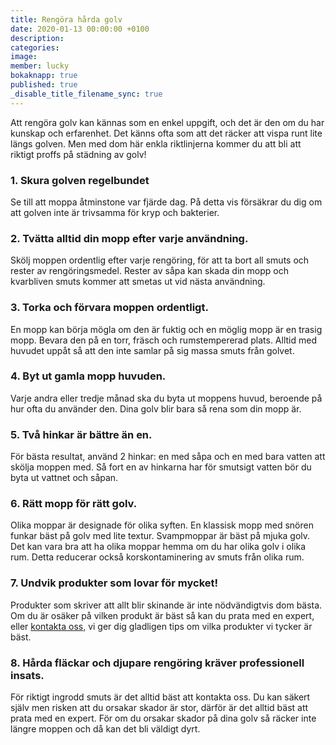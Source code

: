 ```yaml
---
title: Rengöra hårda golv
date: 2020-01-13 00:00:00 +0100
description:
categories:
image:
member: lucky
bokaknapp: true
published: true
_disable_title_filename_sync: true
---
```


Att rengöra golv kan k&auml;nnas som en enkel uppgift, och det &auml;r den om du har kunskap och erfarenhet. Det k&auml;nns ofta som att det r&auml;cker att vispa runt lite l&auml;ngs golven. Men med dom h&auml;r enkla riktlinjerna kommer du att bli att riktigt proffs p&aring; st&auml;dning av golv\!

### 1\. Skura golven regelbundet

Se till att moppa &aring;tminstone var fj&auml;rde dag. P&aring; detta vis förs&auml;krar du dig om att golven inte &auml;r trivsamma för kryp och bakterier.

### 2\. Tv&auml;tta alltid din mopp efter varje anv&auml;ndning.

Skölj moppen ordentlig efter varje rengöring, för att ta bort all smuts och rester av rengöringsmedel. Rester av s&aring;pa kan skada din mopp och kvarbliven smuts kommer att smetas ut vid n&auml;sta anv&auml;ndning.

### 3\. Torka och förvara moppen ordentligt.

En mopp kan börja mögla om den &auml;r fuktig och en möglig mopp &auml;r en trasig mopp. Bevara den p&aring; en torr, fr&auml;sch och rumstempererad plats. Alltid med huvudet upp&aring;t s&aring; att den inte samlar p&aring; sig massa smuts fr&aring;n golvet.

### 4\. Byt ut gamla mopp huvuden.

Varje andra eller tredje m&aring;nad ska du byta ut moppens huvud, beroende p&aring; hur ofta du anv&auml;nder den. Dina golv blir bara s&aring; rena som din mopp &auml;r.

### 5\. Tv&aring; hinkar &auml;r b&auml;ttre &auml;n en.

För b&auml;sta resultat, anv&auml;nd 2 hinkar: en med s&aring;pa och en med bara vatten att skölja moppen med. S&aring; fort en av hinkarna har för smutsigt vatten bör du&nbsp; byta ut vattnet och s&aring;pan.

### 6\. R&auml;tt mopp för r&auml;tt golv.

Olika moppar &auml;r designade för olika syften. En klassisk mopp med snören funkar b&auml;st p&aring; golv med lite textur. Svampmoppar &auml;r b&auml;st p&aring; mjuka golv. Det kan vara bra att ha olika moppar hemma om du har olika golv i olika rum. Detta reducerar ocks&aring; korskontaminering av smuts fr&aring;n olika rum.

### 7\. Undvik produkter som lovar för mycket\!

Produkter som skriver att allt blir skinande &auml;r inte nödv&auml;ndigtvis dom b&auml;sta. Om du &auml;r os&auml;ker p&aring; vilken produkt &auml;r b&auml;st s&aring; kan du prata med en expert, eller [kontakta oss,](/boka/) vi ger dig gladligen tips om vilka produkter vi tycker &auml;r b&auml;st.

### 8\. H&aring;rda fl&auml;ckar och djupare rengöring kr&auml;ver professionell insats.

För riktigt ingrodd smuts &auml;r det alltid b&auml;st att kontakta oss. Du kan s&auml;kert sj&auml;lv men risken att du orsakar skador &auml;r stor, d&auml;rför &auml;r det alltid b&auml;st att prata med en expert. För om du orsakar skador p&aring; dina golv s&aring; r&auml;cker inte l&auml;ngre moppen och d&aring; kan det bli v&auml;ldigt dyrt.